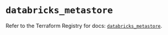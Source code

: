 # `databricks_metastore`

Refer to the Terraform Registry for docs: [`databricks_metastore`](https://registry.terraform.io/providers/databricks/databricks/1.61.0/docs/resources/metastore).
